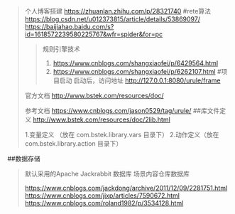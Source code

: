 >个人博客搭建 https://zhuanlan.zhihu.com/p/28321740
#rete算法
>https://blog.csdn.net/u012373815/article/details/53869097/
>https://baijiahao.baidu.com/s?id=1618572239580225767&wfr=spider&for=pc
>>规则引擎技术 
>>1. https://www.cnblogs.com/shangxiaofei/p/6429564.html
>>2. https://www.cnblogs.com/shangxiaofei/p/6262107.html
#项目启动
>启动后，访问地址
>http://127.0.0.1:8080/urule/frame
>
>官方文档
>http://www.bstek.com/resources/doc/
>
>参考文档
>https://www.cnblogs.com/jason0529/tag/urule/
##库文件定义
>http://www.bstek.com/resources/doc/2lib.html
>
> 1.变量定义 （放在 com.bstek.library.vars 目录下）
> 2.动作定义（放在 com.bstek.library.action 目录下）

##数据存储
>默认采用的Apache Jackrabbit 数据库
>场景内容仓库数据库
>
>https://www.cnblogs.com/jackdong/archive/2011/12/09/2281751.html
>https://www.cnblogs.com/jixp/articles/7590672.html
>https://www.cnblogs.com/roland1982/p/3534128.html